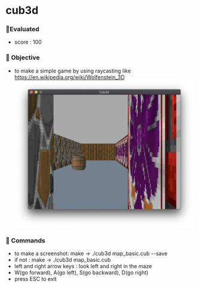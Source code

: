 # cub3d

### :mag_right:Evaluated
+ score : 100
### :mag_right: Objective
- to make a simple game by using raycasting like https://en.wikipedia.org/wiki/Wolfenstein_3D
![screenshot](./screenshot.png)
### :mag_right: Commands
- to make a screenshot: make -> ./cub3d map_basic.cub --save
- if not : make -> ./cub3d map_basic.cub
- left and right arrow keys :  look left and right in the maze
- W(go forward), A(go left), S(go backward), D(go right)
- press ESC to exit